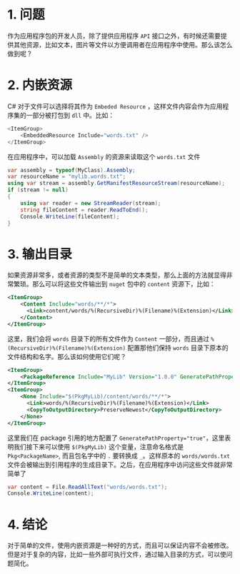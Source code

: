 <!--
{
    "Title": "csproj 中引入包中的内容",
    "Image": "https://www.endungen.de/images/file/csproj.png",
    "Tags": ["C#", "MsBuild"],
    "Status": "Published"
}
-->

# 1. 问题

作为应用程序包的开发人员，除了提供应用程序 `API` 接口之外，有时候还需要提供其他资源，比如文本，图片等文件以方便调用者在应用程序中使用。那么该怎么做到呢？

# 2. 内嵌资源

C# 对于文件可以选择将其作为 `Embeded Resource` ，这样文件内容会作为应用程序集的一部分被打包到 `dll` 中。比如：

```csharp
<ItemGroup>
    <EmbeddedResource Include="words.txt" />
</ItemGroup>
```

在应用程序中，可以加载 `Assembly` 的资源来读取这个 `words.txt` 文件

```csharp
var assembly = typeof(MyClass).Assembly;
var resourceName = "mylib.words.txt";
using var stream = assembly.GetManifestResourceStream(resourceName);
if (stream != null)
{
    using var reader = new StreamReader(stream);
    string fileContent = reader.ReadToEnd();
    Console.WriteLine(fileContent);
}
```

# 3. 输出目录

如果资源非常多，或者资源的类型不是简单的文本类型，那么上面的方法就显得非常繁琐。那么可以将这些文件输出到 `nuget` 包中的 `content` 资源下，比如：

```xml
<ItemGroup>
    <Content Include="words/**/*">
      <Link>content/words/%(RecursiveDir)%(Filename)%(Extension)</Link>
    </Content>
</ItemGroup>
```

这里，我们会将 `words` 目录下的所有文件作为 `Content` 一部分，而且通过 `%(RecursiveDir)%(Filename)%(Extension)` 配置那他们保持 `words` 目录下原本的文件结构和名字。那么该如何使用它们呢？

```xml
<ItemGroup>
    <PackageReference Include="MyLib" Version="1.0.0" GeneratePathProperty="true" />
</ItemGroup>
<ItemGroup>
    <None Include="$(PkgMyLib)/content/words/**/*">
      <Link>words/%(RecursiveDir)%(Filename)%(Extension)</Link>
      <CopyToOutputDirectory>PreserveNewest</CopyToOutputDirectory>
    </None>
</ItemGroup>
```

这里我们在 package 引用的地方配置了 `GeneratePathProperty="true"`，这里表明我们接下来可以使用 `$(PkgMyLib)` 这个变量，注意命名格式是 `Pkg<PackageName>`, 而且包名字中的 `.` 要转换成 `_`。这样原本的 `words/words.txt` 文件会被输出到引用程序的生成目录下。之后，在应用程序中访问这些文件就非常简单了

```csharp
var content = File.ReadAllText("words/words.txt");
Console.WriteLine(content);
```

# 4. 结论

对于简单的文件，使用内嵌资源是一种好的方式，而且可以保证内容不会被修改。但是对于复杂的内容，比如一些外部可执行文件，通过输入目录的方式，可以使问题简化。